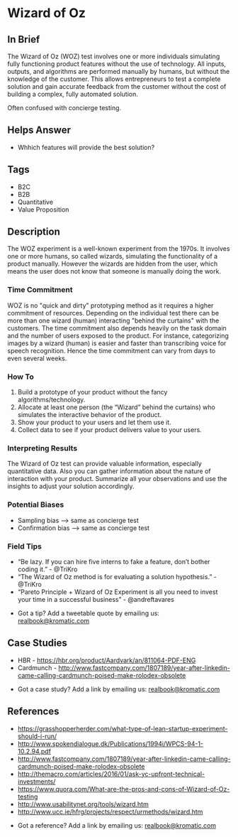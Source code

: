 # Wizard of Oz

## In Brief

The Wizard of Oz (WOZ) test involves one or more individuals simulating fully functioning product features without the use of technology. All inputs, outputs, and algorithms are performed manually by humans, but without the knowledge of the customer. This allows entrepreneurs to test a complete solution and gain accurate feedback from the customer without the cost of building a complex, fully automated solution.

Often confused with concierge testing.

## Helps Answer
- Whhich features will provide the best solution?

## Tags
- B2C
- B2B
- Quantitative
- Value Proposition

## Description
The WOZ experiment is a well-known experiment from the 1970s. It involves one or more humans, so called wizards, simulating the functionality of a product manually. However the wizards are hidden from the user, which means the user does not know that someone is manually doing the work.

### Time Commitment
WOZ is no "quick and dirty" prototyping method as it requires a higher commitment of resources. Depending on the individual test there can be more than one wizard (human) interacting "behind the curtains" with the customers. The time commitment also depends heavily on the task domain and the number of users exposed to the product. For instance, categorizing images by a wizard (human) is easier and faster than transcribing voice for speech recognition. Hence the time commitment can vary from days to even several weeks. 

### How To
1. Build a prototype of your product without the fancy algorithms/technology.
2. Allocate at least one person (the “Wizard” behind the curtains) who simulates the interactive behavior of the product.
3. Show your product to your users and let them use it.
4. Collect data to see if your product delivers value to your users.

### Interpreting Results
The Wizard of Oz test can provide valuable information, especially quantitative data. Also you can gather information about the nature of interaction with your product. Summarize all your observations and use the insights to adjust your solution accordingly.

### Potential Biases
- Sampling bias --> same as concierge test
- Confirmation bias --> same as concierge test

### Field Tips
- “Be lazy. If you can hire five interns to fake a feature, don’t bother coding it.” - @TriKro
- “The Wizard of Oz method is for evaluating a solution hypothesis.” - @TriKro
- “Pareto Principle + Wizard of Oz Experiment is all you need to invest your time in a successful business” - @andreftavares
* Got a tip? Add a tweetable quote by emailing us: [realbook@kromatic.com](mailto:realbook@kromatic.com)

## Case Studies
- HBR - https://hbr.org/product/Aardvark/an/811064-PDF-ENG
- Cardmunch - http://www.fastcompany.com/1807189/year-after-linkedin-came-calling-cardmunch-poised-make-rolodex-obsolete
* Got a case study? Add a link by emailing us: [realbook@kromatic.com](mailto:realbook@kromatic.com) 

## References
- https://grasshopperherder.com/what-type-of-lean-startup-experiment-should-i-run/
- http://www.spokendialogue.dk/Publications/1994i/WPCS-94-1-10.2.94.pdf
- http://www.fastcompany.com/1807189/year-after-linkedin-came-calling-cardmunch-poised-make-rolodex-obsolete
- http://themacro.com/articles/2016/01/ask-yc-upfront-technical-investments/
- https://www.quora.com/What-are-the-pros-and-cons-of-Wizard-of-Oz-testing
- http://www.usabilitynet.org/tools/wizard.htm
- http://www.ucc.ie/hfrg/projects/respect/urmethods/wizard.htm
* Got a reference? Add a link by emailing us: [realbook@kromatic.com](realbook@kromatic.com)